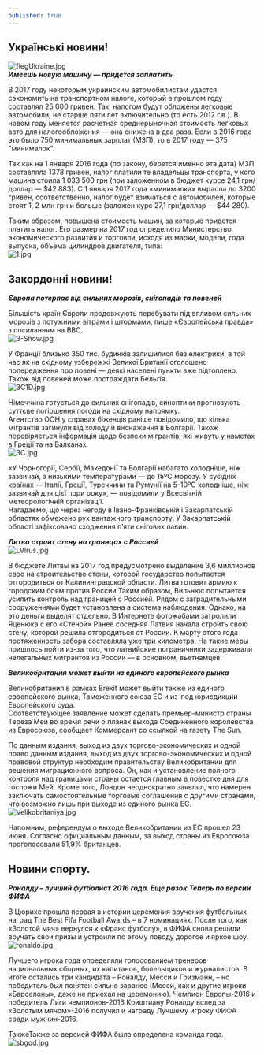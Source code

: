 ```yaml
---
published: true
---
```


## Українські новини!
 
![flegUkraine.jpg]({{site.baseurl}}images/flegUkraine.jpg)  
_**Имеешь новую машину — придется заплатить**_  

В 2017 году некоторым украинским автомобилистам удастся сэкономить на транспортном налоге, который в прошлом году составлял 25 000 гривен.
Так, налогом будут обложены легковые автомобили, не старше пяти лет включительно (то есть 2012 г.в.). В новом году меняется расчетная среднерыночная стоимость легковых авто для налогообложения — она снижена в два раза. Если в 2016 года это было 750 минимальных зарплат (МЗП), то в 2017 году — 375 "минималок".  
 
 Так как на 1 января 2016 года (по закону, берется именно эта дата) МЗП составляла 1378 гривен, налог платили те владельцы транспорта, у кого машина стоила 1 033 500 грн (при заложенном в бюджет курсе 24,1 грн/доллар — $42 883). С 1 января 2017 года «минималка» вырасла до 3200 гривен, соответственно, налог будет взиматься с автомобилей, которые стоят 1, 2 млн грн и больше (заложен курс 27,1 грн/доллар — $44 280).  

 Таким образом, повышена стоимость машин, за которые придется платить налог. Его размер на 2017 год определило Министерство экономического развития и торговли, исходя из марки, модели, года выпуска, объема цилиндров двигателя, типа:  
 ![1.jpg]({{site.baseurl}}images/1.jpg)

 
## Закордоннi новини!  

_**Європа потерпає від сильних морозів, снігопадів та повеней**_

Більшість країн Європи продовжують перебувати під впливом сильних морозів з потужними вітрами і штормами, пише «Європейська правда» з посиланням на ВВС.  
![3-Snow.jpg]({{site.baseurl}}images/3-Snow.jpg)

У Франції близько 350 тис. будинків залишилися без електрики, в той час як на східному узбережжі Великої Британії оголошено попередження про повені — деякі населені пункти вже підтоплено. Також від повеней може постраждати Бельгія.  
![3C1D.jpg]({{site.baseurl}}images/3C1D.jpg)

 Німеччина готується до сильних снігопадів, синоптики прогнозують суттєве погіршення погоди на східному напрямку.  
Агентство ООН у справах біженців раніше повідомило, що кілька мігрантів загинули від холоду й виснаження в Болгарії. Також перевіряється інформація щодо безпеки мігрантів, які живуть у наметах в Греції та на Балканах.  
![3C.jpg]({{site.baseurl}}images/3C.jpg)

«У Чорногорії, Сербії, Македонії та Болгарії набагато холодніше, ніж зазвичай, з низькими температурами — до 15ºС морозу. У сусідніх країнах — Італії, Греції, Туреччини та Румунії на 5-10ºС холодніше, ніж зазвичай для цієї пори року», — повідомили у Всесвітній метеорологічній організації.  
Нагадаємо, що через негоду в Івано-Франківській і Закарпатській областях обмежено рух вантажного транспорту. У Закарпатській області зафіксовано сходження п’яти снігових лавин.  
 
 _**Литва строит стену на границах с Россией**_  
 ![LVlrus.jpg]({{site.baseurl}}images/LVlrus.jpg)
 
 В бюджете Литвы на 2017 год предусмотрено выделение 3,6 миллионов евро на строительство стены, которой государство попытается отгородиться от Калининградской области. Литва готовит армию к городским боям против России Таким образом, Вильнюс попытается усилить контроль над границей с Россией. Рядом с заградительными сооружениями будет установлена а система наблюдения. Однако, на это деньги выделят отдельно. В Интернете фотожабами затролили Яценюка с его «Стеной» Ранее соседняя Латвия начала строить свою стену, которой решила отгородиться от России. К марту этого года протяженность забора составляла уже три километра. На такие меры пришлось пойти из-за того, что латвийские пограничники задерживали нелегальных мигрантов из России — в основном, вьетнамцев.  
 

_**Великобритания может выйти из единого европейского рынка**_

  Великобритания в рамках Brexit может выйти также из единого европейского рынка, Таможенного союза ЕС и из-под юрисдикции Европейского суда.  
   Соответствующее заявление может сделать премьер-министр страны Тереза Мей во время речи о планах выхода Соединенного королевства из Евросоюза, сообщает Коммерсант со ссылкой на газету The Sun.  
 
 По данным издания, выход из двух торгово-экономических и одной право данным издания, выход из двух торгово-экономических и одной правовой структур необходим правительству Великобритании для решения миграционного вопроса. Он, как и установление полного контроля над границами страны остается главным в повестке дня для госпожи Мей. Кроме того, Лондон неоднократно заявлял, что намерен заключать самостоятельные торговые соглашения с другими странами, что возможно лишь при выходе из единого рынка ЕС.  
 ![Velikobritaniya.jpg]({{site.baseurl}}images/Velikobritaniya.jpg)

Напомним, референдум о выходе Великобритании из ЕС прошел 23 июня. Согласно официальным данным, за выход страны из Евросоюза проголосовали 51,9% британцев.  

## Новини спорту. 

_**Роналду – лучший футболист 2016 года. Еще разок.Теперь по версии ФИФА**_  

В Цюрихе прошла первая в истории церемония вручения футбольных наград The Best Fifa Football Awards – в 7 номинациях. После того, как «Золотой мяч» вернулся к «Франс футболу», в ФИФА снова решили вручать свои призы и устроили по этому поводу дорогое и яркое шоу.  
![ronaldo.jpg]({{site.baseurl}}images/ronaldo.jpg)

Лучшего игрока года определяли голосованием тренеров национальных сборных, их капитанов, болельщиков и журналистов. В итоге остались три кандидата – Роналду, Месси и Гризманн, – но победитель был понятен сильно заранее (Месси, как и другие игроки «Барселоны», даже не приехал на церемонию). Чемпион Европы-2016 и победитель Лиги чемпионов-2016 Криштиану Роналду вслед за «Золотым мячом»-2016 получил и награду Лучшему игроку ФИФА среди мужчин-2016.  
 
 ТакжеТакже за версией ФИФА была определена команда года.
![sbgod.jpg]({{site.baseurl}}images/sbgod.jpg)
